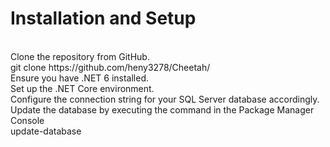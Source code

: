 <h1>Installation and Setup</h1>
</br>
Clone the repository from GitHub.
</br>
   git clone https://github.com/heny3278/Cheetah/
   </br>
Ensure you have .NET 6 installed.
</br>
Set up the .NET Core environment.
</br>
Configure the connection string for your SQL Server database accordingly.
</br>
Update the database by executing the command in the Package Manager Console
</br>
<div>update-database</div> 
